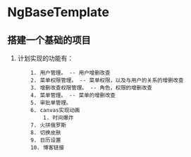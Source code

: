 # NgBaseTemplate

## 搭建一个基础的项目

1. 计划实现的功能有：
    ```
        1. 用户管理。 -- 用户增删改查
        2. 菜单权限管理。 -- 菜单权限，以及与用户的关系的增删改查
        3. 增删改查权限管理。 -- 角色，权限的增删改查
        4. 菜单管理。 -- 菜单的增删改查
        5. 审批单管理。
        6. canvas实现动画
            1. 时间爆炸
        7. 火拼俄罗斯
        8. 切换皮肤
        9. 日历设置
        10. 博客链接
    ```
